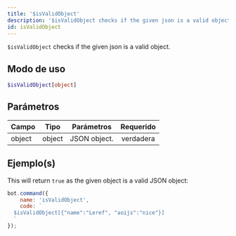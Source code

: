 ```yaml
---
title: '$isValidObject'
description: '$isValidObject checks if the given json is a valid object.'
id: isValidObject
---
```


`$isValidObject` checks if the given json is a valid object.

## Modo de uso

```php
$isValidObject[object]
```

## Parámetros

| Campo  | Tipo   | Parámetros   | Requerido |
| ------ | ------ | ------------ |:---------:|
| object | object | JSON object. | verdadera |

## Ejemplo(s)

This will return `true` as the given object is a valid JSON object:

```javascript
bot.command({
    name: 'isValidObject',
    code: `
  $isValidObject[{"name":"Leref", "aoijs":"nice"}]
  `
});
```
